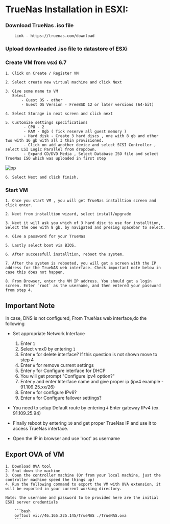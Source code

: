 # TrueNas Installation in ESXI: 

### Download TrueNas .iso file 
        Link - https://truenas.com/download 

### Upload downloaded .iso file to datastore of ESXi

### Create VM from vsxi 6.7

    1. Click on Create / Register VM
   
    2. Select create new virtual machine and click Next
    
    3. Give some name to VM 
       Select 
           - Guest OS - other
           - Guest OS Version - FreeBSD 12 or later versions (64-bit)
    
    4. Select Storage in next screen and click next
    
    5. Customize settings specifications
            - CPU - 2
            - RAM - 8gb ( Tick reserve all guest memory )
            - Hard disk - Create 3 hard discs , one with 8 gb and other two with 16 gb with all 3 thin provisioned.
            - Click on add another device and select SCSI Controller , select LSI Logic Parallel from dropdown.
            - Expand CD/DVD Media , Select Database ISO file and select TrueNas ISO which was uploaded in first step 
    
![pp](https://user-images.githubusercontent.com/70108899/101371990-b27c8480-38ab-11eb-85eb-98f87b327966.PNG)
    
    6. Select Next and click finish.
    
### Start VM    
    1. Once you start VM , you will get TrueNas installtion screen and click enter.
    
    2. Next from installtion wizard, select install/upgrade 
    
    3. Next it will ask you which of 3 hard disc to use for installtion, Select the one with 8 gb, by navigated and presing spacebar to select. 
    
    4. Give a password for your TrueNas
    
    5. Lastly select boot via BIOS.
    
    6. After successfull installtion, reboot the system.
    
    7. After the system is rebooted, you will get a screen with the IP address for the TrueNAS web interface. Check important note below in case this does not happen. 
    
    8. From Browser, enter the VM IP address. You should get a login screen. Enter `root` as the username, and then entered your password from step 4.
    
    
## Important Note   
In case, DNS is not configured,
From TrueNas web interface,do the following
- Set appropriate Network Interface     
    1. Enter `1`
    2. Select vmx0 by entering `1`
    3. Enter `n` for delete interface? If this question is not shown move to step 4
    4. Enter `n` for remove current settings
    5. Enter `y` for Configure interface for DHCP
    6. You will get prompt "Configure ipv4 option?"
    7. Enter `y` and enter Interface name and give proper ip (ipv4 example - 91.109.25.xx/26)
    8. Enter `n` for configure IPv6?
    9. Enter `n` for Configure failover settings?
           
-  You need to setup Default route by entering `4`
      Enter gateway IPv4 (ex. 91.109.25.94)
   
-  Finally reboot by entering `10` and get proper TrueNas IP and use it to access TrueNas interface.
-  Open the IP in browser and use 'root' as username
 ## Export OVA of VM
    1. Download OVA tool
    2. Shut down the machine 
    3. Open the controller machine (Or from your local machine, just the controller machine speed the things up)
    4. Run the following command to export the VM with OVA extension, it will be exported in your current working directory.

    Note: the username and password to be provided here are the initial ESXI server credentials  

        ```bash
        ovftool vi://46.165.225.145/TrueNAS ./TrueNAS.ova
        ```
    
    
    
   
